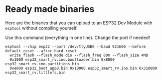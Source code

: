 
# Ready made binaries

Here are the binaries that you can upload to an ESP32 Dev Module with `esptool` without compiling yourself.

Use this command (everything in one line). Change the port if needed!

```
esptool --chip esp32 --port /dev/ttyUSB0 --baud 921600 --before default_reset --after hard_reset
  write_flash --flash_mode dio --flash_freq 80m --flash_size 4MB
  0x1000 esp32_smart_rv.ino.bootloader.bin 0x8000 esp32_smart_rv.ino.partitions.bin
  0xe000 esp32_boot_app0.bin 0x10000 esp32_smart_rv.ino.bin 0x310000 esp32_smart_rv.littlefs.bin
```

